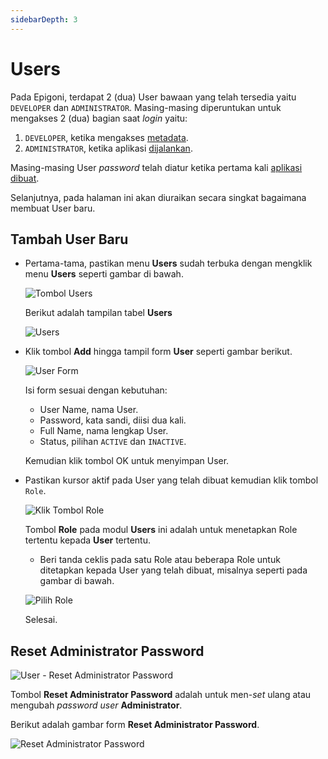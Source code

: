```yaml
---
sidebarDepth: 3
---
```


# Users

Pada Epigoni, terdapat 2 (dua) User bawaan yang telah tersedia yaitu `DEVELOPER` dan `ADMINISTRATOR`. Masing-masing diperuntukan untuk mengakses 2 (dua) bagian saat _login_ yaitu:

1. `DEVELOPER`, ketika mengakses [metadata](../metadata/).
2. `ADMINISTRATOR`, ketika aplikasi [dijalankan](../portal/menuPengaturanAplikasi.md#run).

Masing-masing User _password_ telah diatur ketika pertama kali [aplikasi dibuat](../portal/appPortal.md#create-new-application).

Selanjutnya, pada halaman ini akan diuraikan secara singkat bagaimana membuat User baru.

## Tambah User Baru

- Pertama-tama, pastikan menu **Users** sudah terbuka dengan mengklik menu **Users** seperti gambar di bawah.

  ![Tombol Users](/images/btn-users.png)

  Berikut adalah tampilan tabel **Users**

  ![Users](/images/app-users.png)

- Klik tombol **Add** hingga tampil form **User** seperti gambar berikut.

  ![User Form](/images/app-user-form.png)

  Isi form sesuai dengan kebutuhan:

  - User Name, nama User.
  - Password, kata sandi, diisi dua kali.
  - Full Name, nama lengkap User.
  - Status, pilihan `ACTIVE` dan `INACTIVE`.

  Kemudian klik tombol OK untuk menyimpan User.

- Pastikan kursor aktif pada User yang telah dibuat kemudian klik tombol `Role`.

  ![Klik Tombol Role](/images/users-role-btn.png)

  Tombol **Role** pada modul **Users** ini adalah untuk menetapkan Role tertentu kepada **User** tertentu.

  - Beri tanda ceklis pada satu Role atau beberapa Role untuk ditetapkan kepada User yang telah dibuat, misalnya seperti pada gambar di bawah.

  ![Pilih Role](/images/user-role-pilih.png)

  Selesai.

## Reset Administrator Password

![User - Reset Administrator Password](/images/user-reset-adm-pass.png)

Tombol **Reset Administrator Password** adalah untuk men-_set_ ulang atau mengubah _password_ _user_ **Administrator**.

Berikut adalah gambar form **Reset Administrator Password**.

![Reset Administrator Password](/images/reset-adm-pass.png)

